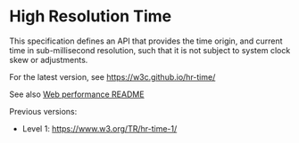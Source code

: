 High Resolution Time
=================

This specification defines an API that provides the time origin, and current time in sub-millisecond resolution, such that it is not subject to system clock skew or adjustments.

For the latest version, see
  https://w3c.github.io/hr-time/

See also [Web performance README](https://github.com/w3c/web-performance/blob/gh-pages/README.md)

Previous versions:

* Level 1: https://www.w3.org/TR/hr-time-1/
